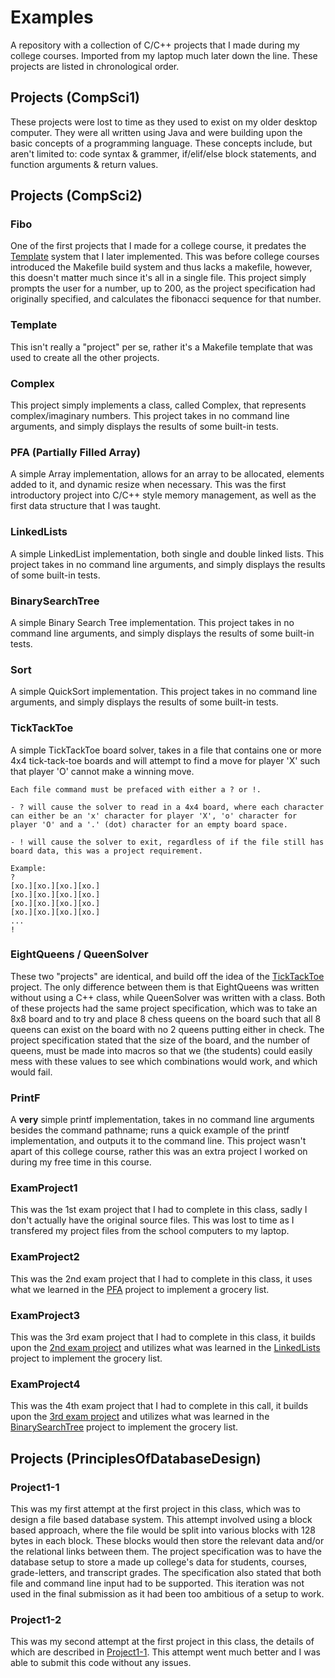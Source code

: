# Examples
A repository with a collection of C/C++ projects that I made during my college courses. Imported from my laptop much later down the line. These projects are listed in chronological order.

## Projects (CompSci1)
These projects were lost to time as they used to exist on my older desktop computer. They were all written using Java and were building upon the basic concepts of a programming language. These concepts include, but aren't limited to: code syntax & grammer, if/elif/else block statements, and function arguments & return values. 

## Projects (CompSci2)

### Fibo
One of the first projects that I made for a college course, it predates the [Template](#template) system that I later implemented. This was before college courses introduced the Makefile build system and thus lacks a makefile, however, this doesn't matter much since it's all in a single file. This project simply prompts the user for a number, up to 200, as the project specification had originally specified, and calculates the fibonacci sequence for that number.

### Template
This isn't really a "project" per se, rather it's a Makefile template that was used to create all the other projects.

### Complex
This project simply implements a class, called Complex, that represents complex/imaginary numbers. This project takes in no command line arguments, and simply displays the results of some built-in tests.

### PFA (Partially Filled Array)
A simple Array implementation, allows for an array to be allocated, elements added to it, and dynamic resize when necessary. This was the first introductory project into C/C++ style memory management, as well as the first data structure that I was taught.

### LinkedLists
A simple LinkedList implementation, both single and double linked lists. This project takes in no command line arguments, and simply displays the results of some built-in tests.

### BinarySearchTree
A simple Binary Search Tree implementation. This project takes in no command line arguments, and simply displays the results of some built-in tests.

### Sort
A simple QuickSort implementation. This project takes in no command line arguments, and simply displays the results of some built-in tests.

### TickTackToe
A simple TickTackToe board solver, takes in a file that contains one or more 4x4 tick-tack-toe boards and will attempt to find a move for player 'X' such that player 'O' cannot make a winning move.

    Each file command must be prefaced with either a ? or !.
    
    - ? will cause the solver to read in a 4x4 board, where each character can either be an 'x' character for player 'X', 'o' character for player 'O' and a '.' (dot) character for an empty board space.

    - ! will cause the solver to exit, regardless of if the file still has board data, this was a project requirement.

    Example:
    ?
    [xo.][xo.][xo.][xo.]
    [xo.][xo.][xo.][xo.]
    [xo.][xo.][xo.][xo.]
    [xo.][xo.][xo.][xo.]
    ...
    !

### EightQueens / QueenSolver
These two "projects" are identical, and build off the idea of the [TickTackToe](#ticktacktoe) project. The only difference between them is that EightQueens was written without using a C++ class, while QueenSolver was written with a class. Both of these projects had the same project specification, which was to take an 8x8 board and to try and place 8 chess queens on the board such that all 8 queens can exist on the board with no 2 queens putting either in check. The project specification stated that the size of the board, and the number of queens, must be made into macros so that we (the students) could easily mess with these values to see which combinations would work, and which would fail.

### PrintF
A __very__ simple printf implementation, takes in no command line arguments besides the command pathname; runs a quick example of the printf implementation, and outputs it to the command line. This project wasn't apart of this college course, rather this was an extra project I worked on during my free time in this course.

### ExamProject1
This was the 1st exam project that I had to complete in this class, sadly I don't actually have the original source files. This was lost to time as I transfered my project files from the school computers to my laptop.

### ExamProject2
This was the 2nd exam project that I had to complete in this class, it uses what we learned in the [PFA](#pfa-partially-filled-array) project to implement a grocery list.

### ExamProject3
This was the 3rd exam project that I had to complete in this class, it builds upon the [2nd exam project](#examproject2) and utilizes what was learned in the [LinkedLists](#linkedlists) project to implement the grocery list.

### ExamProject4
This was the 4th exam project that I had to complete in this call, it builds upon the [3rd exam project](#examproject3) and utilizes what was learned in the [BinarySearchTree](#binarysearchtree) project to implement the grocery list.

## Projects (PrinciplesOfDatabaseDesign)

### Project1-1
This was my first attempt at the first project in this class, which was to design a file based database system. This attempt involved using a block based approach, where the file would be split into various blocks with 128 bytes in each block. These blocks would then store the relevant data and/or the relational links between them. The project specification was to have the database setup to store a made up college's data for students, courses, grade-letters, and transcript grades. The specification also stated that both file and command line input had to be supported. This iteration was not used in the final submission as it had been too ambitious of a setup to work.

### Project1-2
This was my second attempt at the first project in this class, the details of which are described in [Project1-1](#project1-1). This attempt went much better and I was able to submit this code without any issues.